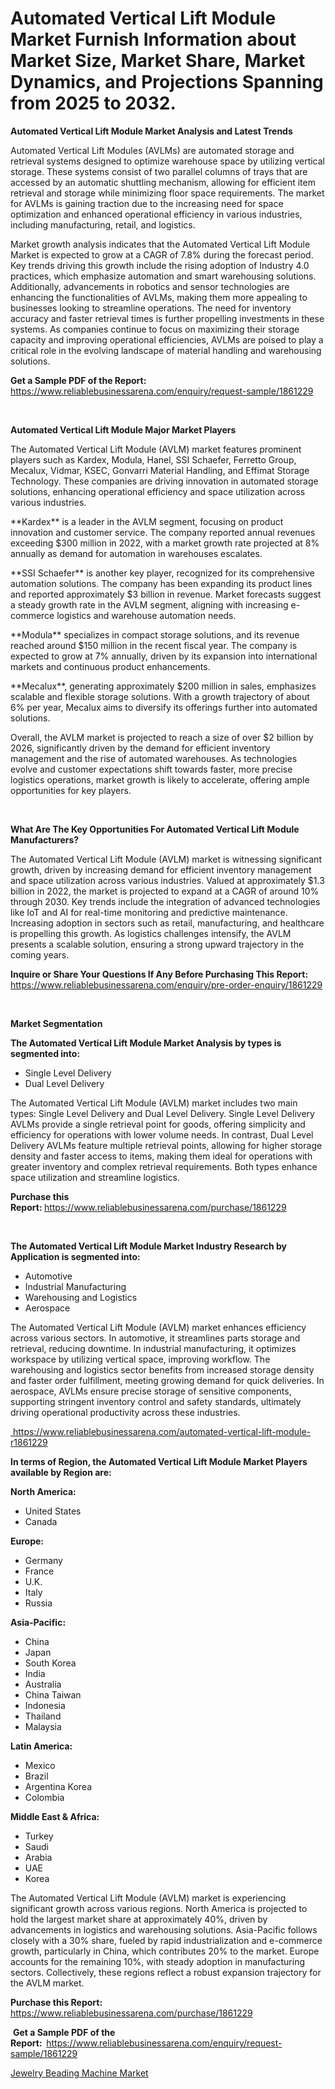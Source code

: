 <p><h1>Automated Vertical Lift Module Market Furnish Information about Market Size, Market Share, Market Dynamics, and Projections Spanning from 2025 to 2032.</h1></p><p><strong>Automated Vertical Lift Module Market Analysis and Latest Trends</strong></p>
<p><p>Automated Vertical Lift Modules (AVLMs) are automated storage and retrieval systems designed to optimize warehouse space by utilizing vertical storage. These systems consist of two parallel columns of trays that are accessed by an automatic shuttling mechanism, allowing for efficient item retrieval and storage while minimizing floor space requirements. The market for AVLMs is gaining traction due to the increasing need for space optimization and enhanced operational efficiency in various industries, including manufacturing, retail, and logistics.</p><p>Market growth analysis indicates that the Automated Vertical Lift Module Market is expected to grow at a CAGR of 7.8% during the forecast period. Key trends driving this growth include the rising adoption of Industry 4.0 practices, which emphasize automation and smart warehousing solutions. Additionally, advancements in robotics and sensor technologies are enhancing the functionalities of AVLMs, making them more appealing to businesses looking to streamline operations. The need for inventory accuracy and faster retrieval times is further propelling investments in these systems. As companies continue to focus on maximizing their storage capacity and improving operational efficiencies, AVLMs are poised to play a critical role in the evolving landscape of material handling and warehousing solutions.</p></p>
<p><strong>Get a Sample PDF of the Report:&nbsp;</strong> <a href="https://www.reliablebusinessarena.com/enquiry/request-sample/1861229?utm_campaign=2130&utm_medium=2&utm_source=Github&utm_content=ia&utm_term=22022025&utm_id=automated-vertical-lift-module">https://www.reliablebusinessarena.com/enquiry/request-sample/1861229</a></p>
<p>&nbsp;</p>
<p><strong>Automated Vertical Lift Module Major Market Players</strong></p>
<p><p>The Automated Vertical Lift Module (AVLM) market features prominent players such as Kardex, Modula, Hanel, SSI Schaefer, Ferretto Group, Mecalux, Vidmar, KSEC, Gonvarri Material Handling, and Effimat Storage Technology. These companies are driving innovation in automated storage solutions, enhancing operational efficiency and space utilization across various industries.</p><p>**Kardex** is a leader in the AVLM segment, focusing on product innovation and customer service. The company reported annual revenues exceeding $300 million in 2022, with a market growth rate projected at 8% annually as demand for automation in warehouses escalates.</p><p>**SSI Schaefer** is another key player, recognized for its comprehensive automation solutions. The company has been expanding its product lines and reported approximately $3 billion in revenue. Market forecasts suggest a steady growth rate in the AVLM segment, aligning with increasing e-commerce logistics and warehouse automation needs.</p><p>**Modula** specializes in compact storage solutions, and its revenue reached around $150 million in the recent fiscal year. The company is expected to grow at 7% annually, driven by its expansion into international markets and continuous product enhancements.</p><p>**Mecalux**, generating approximately $200 million in sales, emphasizes scalable and flexible storage solutions. With a growth trajectory of about 6% per year, Mecalux aims to diversify its offerings further into automated solutions.</p><p>Overall, the AVLM market is projected to reach a size of over $2 billion by 2026, significantly driven by the demand for efficient inventory management and the rise of automated warehouses. As technologies evolve and customer expectations shift towards faster, more precise logistics operations, market growth is likely to accelerate, offering ample opportunities for key players.</p></p>
<p>&nbsp;</p>
<p><strong>What Are The Key Opportunities For Automated Vertical Lift Module Manufacturers?</strong></p>
<p><p>The Automated Vertical Lift Module (AVLM) market is witnessing significant growth, driven by increasing demand for efficient inventory management and space utilization across various industries. Valued at approximately $1.3 billion in 2022, the market is projected to expand at a CAGR of around 10% through 2030. Key trends include the integration of advanced technologies like IoT and AI for real-time monitoring and predictive maintenance. Increasing adoption in sectors such as retail, manufacturing, and healthcare is propelling this growth. As logistics challenges intensify, the AVLM presents a scalable solution, ensuring a strong upward trajectory in the coming years.</p></p>
<p><strong>Inquire or Share Your Questions If Any Before Purchasing This Report:</strong> <a href="https://www.reliablebusinessarena.com/enquiry/pre-order-enquiry/1861229?utm_campaign=2130&utm_medium=2&utm_source=Github&utm_content=ia&utm_term=22022025&utm_id=automated-vertical-lift-module">https://www.reliablebusinessarena.com/enquiry/pre-order-enquiry/1861229</a></p>
<p>&nbsp;</p>
<p><strong>Market Segmentation</strong></p>
<p><strong>The Automated Vertical Lift Module Market Analysis by types is segmented into:</strong></p>
<p><ul><li>Single Level Delivery</li><li>Dual Level Delivery</li></ul></p>
<p><p>The Automated Vertical Lift Module (AVLM) market includes two main types: Single Level Delivery and Dual Level Delivery. Single Level Delivery AVLMs provide a single retrieval point for goods, offering simplicity and efficiency for operations with lower volume needs. In contrast, Dual Level Delivery AVLMs feature multiple retrieval points, allowing for higher storage density and faster access to items, making them ideal for operations with greater inventory and complex retrieval requirements. Both types enhance space utilization and streamline logistics.</p></p>
<p><strong>Purchase this Report:&nbsp;</strong><a href="https://www.reliablebusinessarena.com/purchase/1861229?utm_campaign=2130&utm_medium=2&utm_source=Github&utm_content=ia&utm_term=22022025&utm_id=automated-vertical-lift-module">https://www.reliablebusinessarena.com/purchase/1861229</a></p>
<p>&nbsp;</p>
<p><strong>The Automated Vertical Lift Module Market Industry Research by Application is segmented into:</strong></p>
<p><ul><li>Automotive</li><li>Industrial Manufacturing</li><li>Warehousing and Logistics</li><li>Aerospace</li></ul></p>
<p><p>The Automated Vertical Lift Module (AVLM) market enhances efficiency across various sectors. In automotive, it streamlines parts storage and retrieval, reducing downtime. In industrial manufacturing, it optimizes workspace by utilizing vertical space, improving workflow. The warehousing and logistics sector benefits from increased storage density and faster order fulfillment, meeting growing demand for quick deliveries. In aerospace, AVLMs ensure precise storage of sensitive components, supporting stringent inventory control and safety standards, ultimately driving operational productivity across these industries.</p></p>
<p><a href="https://www.reliablebusinessarena.com/automated-vertical-lift-module-r1861229?utm_campaign=2130&utm_medium=2&utm_source=Github&utm_content=ia&utm_term=22022025&utm_id=automated-vertical-lift-module">&nbsp;https://www.reliablebusinessarena.com/automated-vertical-lift-module-r1861229</a></p>
<p><strong>In terms of Region, the Automated Vertical Lift Module Market Players available by Region are:</strong></p>
<p>
    <p> <strong> North America: </strong>
        <ul>
            <li>United States</li>
            <li>Canada</li>
        </ul>
        </p> 
    <p> <strong> Europe: </strong>
        <ul>
            <li>Germany</li>
            <li>France</li>
            <li>U.K.</li>
            <li>Italy</li>
            <li>Russia</li>
        </ul>
        </p> 
    <p> <strong> Asia-Pacific: </strong>
        <ul>
            <li>China</li>
            <li>Japan</li>
            <li>South Korea</li>
            <li>India</li>
            <li>Australia</li>
            <li>China Taiwan</li>
            <li>Indonesia</li>
            <li>Thailand</li>
            <li>Malaysia</li>
        </ul>
        </p> 
    <p> <strong> Latin America: </strong>
        <ul>
            <li>Mexico</li>
            <li>Brazil</li>
            <li>Argentina Korea</li>
            <li>Colombia</li>
        </ul>
        </p> 
    <p> <strong> Middle East & Africa: </strong>
        <ul>
            <li>Turkey</li>
            <li>Saudi</li>
            <li>Arabia</li>
            <li>UAE</li>
            <li>Korea</li>
        </ul>
    </p>
    </p>
<p><p>The Automated Vertical Lift Module (AVLM) market is experiencing significant growth across various regions. North America is projected to hold the largest market share at approximately 40%, driven by advancements in logistics and warehousing solutions. Asia-Pacific follows closely with a 30% share, fueled by rapid industrialization and e-commerce growth, particularly in China, which contributes 20% to the market. Europe accounts for the remaining 10%, with steady adoption in manufacturing sectors. Collectively, these regions reflect a robust expansion trajectory for the AVLM market.</p></p>
<p><strong>Purchase this Report: </strong><a href="https://www.reliablebusinessarena.com/purchase/1861229?utm_campaign=2130&utm_medium=2&utm_source=Github&utm_content=ia&utm_term=22022025&utm_id=automated-vertical-lift-module">https://www.reliablebusinessarena.com/purchase/1861229</a></p>
<p>&nbsp;<strong>Get a Sample PDF of the Report:&nbsp;&nbsp;</strong><a href="https://www.reliablebusinessarena.com/enquiry/request-sample/1861229?utm_campaign=2130&utm_medium=2&utm_source=Github&utm_content=ia&utm_term=22022025&utm_id=automated-vertical-lift-module">https://www.reliablebusinessarena.com/enquiry/request-sample/1861229</a></p>
<p><strong></strong></p>
<p><p><a href="https://github.com/delindacallegari68/Market-Research-Report-List-1/blob/main/jewelry-beading-machine-market.md?utm_campaign=2130&utm_medium=2&utm_source=Github&utm_content=ia&utm_term=22022025&utm_id=automated-vertical-lift-module">Jewelry Beading Machine Market</a></p></p>